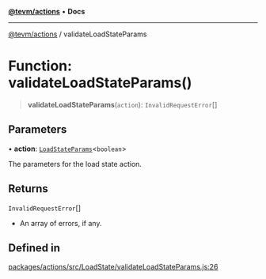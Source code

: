 [**@tevm/actions**](../README.md) • **Docs**

***

[@tevm/actions](../globals.md) / validateLoadStateParams

# Function: validateLoadStateParams()

> **validateLoadStateParams**(`action`): `InvalidRequestError`[]

## Parameters

• **action**: [`LoadStateParams`](../type-aliases/LoadStateParams.md)\<`boolean`\>

The parameters for the load state action.

## Returns

`InvalidRequestError`[]

- An array of errors, if any.

## Defined in

[packages/actions/src/LoadState/validateLoadStateParams.js:26](https://github.com/evmts/tevm-monorepo/blob/main/packages/actions/src/LoadState/validateLoadStateParams.js#L26)
